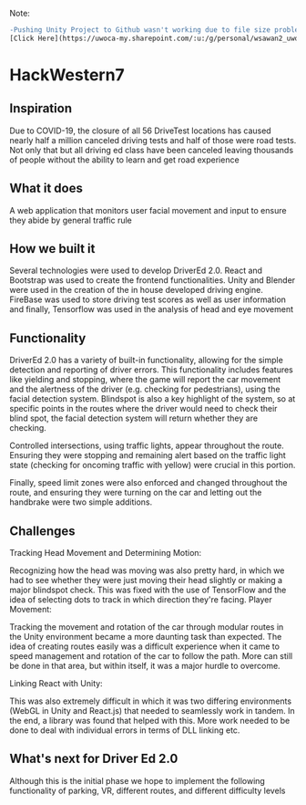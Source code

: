 Note:
```diff
-Pushing Unity Project to Github wasn't working due to file size problems and time issues. Find a link below to the project pacakage file, ready to download:
[Click Here](https://uwoca-my.sharepoint.com/:u:/g/personal/wsawan2_uwo_ca/EVgFXqgTQT1Gv4iU7E6o4jUBBWv0q3tByE-JigwLLi4sWA?e=19lQhe)

```
# HackWestern7
## Inspiration
Due to COVID-19, the closure of all 56 DriveTest locations has caused nearly half a million canceled driving tests and half of those were road tests. Not only that but all driving ed class have been canceled leaving thousands of people without the ability to learn and get road experience 

## What it does
A web application that monitors user facial movement and input to ensure they abide by general traffic rule

## How we built it

Several technologies were used to develop DriverEd 2.0. React and Bootstrap was used to create the frontend functionalities. Unity and Blender were used in the creation of the in house developed driving engine. FireBase was used to store driving test scores as well as user information and finally, Tensorflow was used in the analysis of head and eye movement 


## Functionality 

DriverEd 2.0 has a variety of built-in functionality, allowing for the simple detection and reporting of driver errors. This functionality includes features like yielding and stopping, where the game will report the car movement and the alertness of the driver (e.g. checking for pedestrians), using the facial detection system. Blindspot is also a key highlight of the system, so at specific points in the routes where the driver would need to check their blind spot, the facial detection system will return whether they are checking.

Controlled intersections, using traffic lights, appear throughout the route. Ensuring they were stopping and remaining alert based on the traffic light state (checking for oncoming traffic with yellow) were crucial in this portion.

Finally, speed limit zones were also enforced and changed throughout the route, and ensuring they were turning on the car and letting out the handbrake were two simple additions.

## Challenges

Tracking Head Movement and Determining Motion:

Recognizing how the head was moving was also pretty hard, in which we had to see whether they were just moving their head slightly or making a major blindspot check. This was fixed with the use of TensorFlow and the idea of selecting dots to track in which direction they're facing.
Player Movement:

Tracking the movement and rotation of the car through modular routes in the Unity environment became a more daunting task than expected. The idea of creating routes easily was a difficult experience when it came to speed management and rotation of the car to follow the path. More can still be done in that area, but within itself, it was a major hurdle to overcome.

Linking React with Unity:

This was also extremely difficult in which it was two differing environments (WebGL in Unity and React.js) that needed to seamlessly work in tandem. In the end, a library was found that helped with this. More work needed to be done to deal with individual errors in terms of DLL linking etc.

## What's next for Driver Ed 2.0
Although this is the initial phase we hope to implement the following functionality of parking, VR, different routes, and different difficulty levels 
